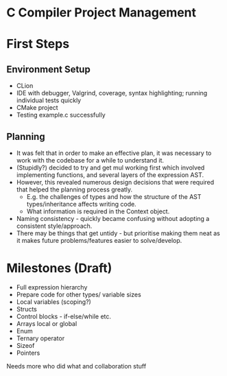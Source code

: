 # C Compiler Project Management

[//]: # (TODO rearrange this garbage and rename my headers)

# First Steps

## Environment Setup
- CLion
- IDE with debugger, Valgrind, coverage, syntax highlighting; running individual tests quickly
- CMake project
- Testing example.c successfully

## Planning
- It was felt that in order to make an effective plan, it was necessary to work with the codebase for a while to understand it.
- (Stupidly?) decided to try and get mul working first which involved implementing functions, and several layers of the expression AST.
- However, this revealed numerous design decisions that were required that helped the planning process greatly.
  - E.g. the challenges of types and how the structure of the AST types/inheritance affects writing code.
  - What information is required in the Context object.
- Naming consistency - quickly became confusing without adopting a consistent style/approach.
- There may be things that get untidy - but prioritise making them neat as it makes future problems/features easier to solve/develop.

# Milestones (Draft)

* Full expression hierarchy
* Prepare code for other types/ variable sizes
* Local variables (scoping?)
* Structs
* Control blocks - if-else/while etc.
* Arrays local or global
* Enum
* Ternary operator
* Sizeof
* Pointers


Needs more who did what and collaboration stuff
